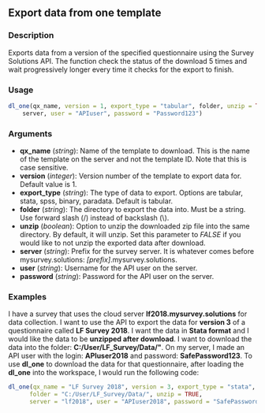 ## Export data from one template

### Description
Exports data from a version of the specified questionnaire using the Survey Solutions API. The function check the status of the download 5 times and wait progressively longer every time it checks for the export to finish.

### Usage
```R
dl_one(qx_name, version = 1, export_type = "tabular", folder, unzip = TRUE, 
	server, user = "APIuser", password = "Password123")
```

### Arguments
* **qx_name** (*string*): Name of the template to download. This is the name of the template on the server and not the template ID. Note that this is case sensitive.
* **version** (*integer*): Version number of the template to export data for. Default value is 1.
* **export_type** (*string*): The type of data to export. Options are tabular, stata, spss, binary, paradata. Default is tabular.
* **folder** (*string*): The directory to export the data into. Must be a string. Use forward slash (/) instead of backslash (\\).
* **unzip** (*boolean*):  Option to unzip the downloaded zip file into the same directory. By default, it will unzip. Set this parameter to *FALSE* if you would like to not unzip the exported data after download.
* **server** (*string*): Prefix for the survey server. It is whatever comes before mysurvey.solutions: *[prefix]*.mysurvey.solutions.
* **user** (*string*): Username for the API user on the server.
* **password** (*string*): Password for the API user on the server.


### Examples
I have a survey that uses the cloud server **lf2018.mysurvey.solutions** for data collection. I want to use the API to export the data for **version 3** of a questionnaire called **LF Survey 2018**. I want the data in **Stata format** and I would like the data to be **unzipped after download**. I want to download the data into the folder: **C:/User/LF_Survey/Data/"**. On my server, I made an API user with the login: **APIuser2018** and password: **SafePassword123**. To use **dl_one** to download the data for that questionnaire, after loading the **dl_one** into the workspace, I would run the following code:

```R
dl_one(qx_name = "LF Survey 2018", version = 3, export_type = "stata", 
      folder = "C:/User/LF_Survey/Data/", unzip = TRUE, 
      server = "lf2018", user = "APIuser2018", password = "SafePassword123")
```
